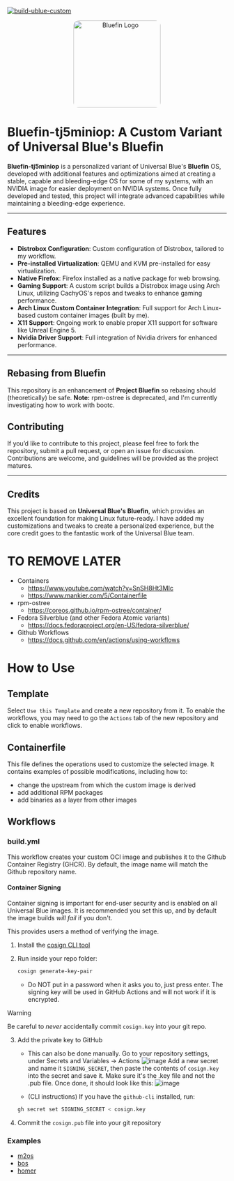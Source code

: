 [![build-ublue-custom](https://github.com/tj5miniop/bluefin-custom/actions/workflows/build.yml/badge.svg)](https://github.com/tj5miniop/bluefin-custom/actions/workflows/build.yml)

<p align="center">
  <img src="Bluefin-Logo.png" alt="Bluefin Logo" style="border-radius:12px; width:200px;">
</p>

# Bluefin-tj5miniop: A Custom Variant of Universal Blue's Bluefin

**Bluefin-tj5miniop** is a personalized variant of Universal Blue's **Bluefin** OS, developed with additional features and optimizations aimed at creating a stable, capable and bleeding-edge OS for some of my systems, with an NVIDIA image for easier deployment on NVIDIA systems. Once fully developed and tested, this project will integrate advanced capabilities while maintaining a bleeding-edge experience. 

---

## Features

- **Distrobox Configuration**: Custom configuration of Distrobox, tailored to my workflow.
- **Pre-installed Virtualization**: QEMU and KVM pre-installed for easy virtualization.
- **Native Firefox**: Firefox installed as a native package for web browsing.
- **Gaming Support**: A custom script builds a Distrobox image using Arch Linux, utilizing CachyOS's repos and tweaks to enhance gaming performance.
- **Arch Linux Custom Container Integration**: Full support for Arch Linux-based custom container images (built by me).
- **X11 Support**: Ongoing work to enable proper X11 support for software like Unreal Engine 5.
- **Nvidia Driver Support**: Full integration of Nvidia drivers for enhanced performance.

---

## Rebasing from Bluefin

This repository is an enhancement of **Project Bluefin** so rebasing should (theoretically) be safe. **Note:** rpm-ostree is deprecated, and I'm currently investigating how to work with bootc.

## Contributing

If you’d like to contribute to this project, please feel free to fork the repository, submit a pull request, or open an issue for discussion. Contributions are welcome, and guidelines will be provided as the project matures.

---

## Credits

This project is based on **Universal Blue's Bluefin**, which provides an excellent foundation for making Linux future-ready. I have added my customizations and tweaks to create a personalized experience, but the core credit goes to the fantastic work of the Universal Blue team.


# TO REMOVE LATER
- Containers
  - https://www.youtube.com/watch?v=SnSH8Ht3MIc
  - https://www.mankier.com/5/Containerfile
- rpm-ostree
  - https://coreos.github.io/rpm-ostree/container/
- Fedora Silverblue (and other Fedora Atomic variants)
  - https://docs.fedoraproject.org/en-US/fedora-silverblue/
- Github Workflows
  - https://docs.github.com/en/actions/using-workflows

# How to Use

## Template

Select `Use this Template` and create a new repository from it. To enable the workflows, you may need to go the `Actions` tab of the new repository and click to enable workflows.

## Containerfile

This file defines the operations used to customize the selected image. It contains examples of possible modifications, including how to:
- change the upstream from which the custom image is derived
- add additional RPM packages
- add binaries as a layer from other images

## Workflows

### build.yml

This workflow creates your custom OCI image and publishes it to the Github Container Registry (GHCR). By default, the image name will match the Github repository name.

#### Container Signing

Container signing is important for end-user security and is enabled on all Universal Blue images. It is recommended you set this up, and by default the image builds *will fail* if you don't.

This provides users a method of verifying the image.

1. Install the [cosign CLI tool](https://edu.chainguard.dev/open-source/sigstore/cosign/how-to-install-cosign/#installing-cosign-with-the-cosign-binary)

2. Run inside your repo folder:

    ```bash
    cosign generate-key-pair
    ```

    
    - Do NOT put in a password when it asks you to, just press enter. The signing key will be used in GitHub Actions and will not work if it is encrypted.

> [!WARNING]
> Be careful to *never* accidentally commit `cosign.key` into your git repo.

3. Add the private key to GitHub

    - This can also be done manually. Go to your repository settings, under Secrets and Variables -> Actions
    ![image](https://user-images.githubusercontent.com/1264109/216735595-0ecf1b66-b9ee-439e-87d7-c8cc43c2110a.png)
    Add a new secret and name it `SIGNING_SECRET`, then paste the contents of `cosign.key` into the secret and save it. Make sure it's the .key file and not the .pub file. Once done, it should look like this:
    ![image](https://user-images.githubusercontent.com/1264109/216735690-2d19271f-cee2-45ac-a039-23e6a4c16b34.png)

    - (CLI instructions) If you have the `github-cli` installed, run:

    ```bash
    gh secret set SIGNING_SECRET < cosign.key
    ```

4. Commit the `cosign.pub` file into your git repository

### Examples
- [m2os](https://github.com/m2giles/m2os)
- [bos](https://github.com/bsherman/bos)
- [homer](https://github.com/bketelsen/homer/)
